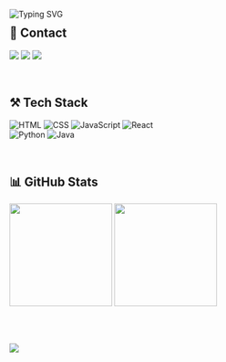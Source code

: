 <p align="left">
  <img 
    src="https://readme-typing-svg.demolab.com?font=Timmana&size=50&pause=1000&color=F4AABF&center=false&vCenter=true&random=false&width=1300&height=150&lines=%22HELLO%2C+KAYOUNG+WORLD!%22" 
    alt="Typing SVG" 
    style="margin-bottom: -20px;" 
  />
</p>

## 💌 Contact
<a href="https://kaouo-portfolio.netlify.app/" target="_blank"><img src="https://img.shields.io/badge/Portfolio-000000?style=flat-square&logo=Notion&logoColor=white"/></a>
<a href="mailto:iamkaouo@gmail.com" target="_blank"><img src="https://img.shields.io/badge/Gmail-EA4335?style=flat-square&logo=Gmail&logoColor=white"/></a>
<a href="https://velog.io/@kaouoi" target="_blank"><img src="https://img.shields.io/badge/Velog-20C997?style=flat-square&logo=Velog&logoColor=white"/></a>

<br>

## ⚒️ Tech Stack
![HTML](https://img.shields.io/badge/HTML-E34F26?style=for-the-badge&logo=html5&logoColor=white)
![CSS](https://img.shields.io/badge/CSS3-1572B6?style=for-the-badge&logo=css3&logoColor=white)
![JavaScript](https://img.shields.io/badge/JavaScript-F7DF1E?style=for-the-badge&logo=javascript&logoColor=black)
![React](https://img.shields.io/badge/React-20232A?style=for-the-badge&logo=react&logoColor=61DAFB)
<br>
![Python](https://img.shields.io/badge/Python-3776AB?style=for-the-badge&logo=python&logoColor=white)
![Java](https://img.shields.io/badge/Java-007396?style=for-the-badge&logo=java&logoColor=white)

<br>

## 📊 GitHub Stats
<div align="left">
  <img src="https://github-readme-stats.vercel.app/api?username=kaouo&show_icons=true&theme=rose_pine" height="180px"/>
  <img src="https://github-readme-stats.vercel.app/api/top-langs/?username=kaouo&layout=compact&theme=rose_pine" height="180px"/>
</div>

<br><br>

<a href="https://hits.seeyoufarm.com">
  <img src="https://hits.seeyoufarm.com/api/count/incr/badge.svg?url=https%3A%2F%2Fgithub.com%2Fkaouo&count_bg=%23F4AABF&title_bg=%23646464&icon=&icon_color=%23858585&title=hits&edge_flat=false"/>
</a>
